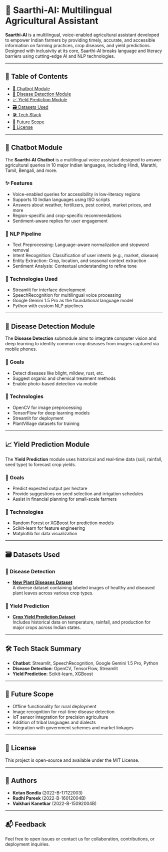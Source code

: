 # 🌾 Saarthi-AI: Multilingual Agricultural Assistant

**Saarthi-AI** is a multilingual, voice-enabled agricultural assistant developed to empower Indian farmers by providing timely, accurate, and accessible information on farming practices, crop diseases, and yield predictions. Designed with inclusivity at its core, Saarthi-AI breaks language and literacy barriers using cutting-edge AI and NLP technologies.

---

## 🔗 Table of Contents
- [🚜 Chatbot Module](#-chatbot-module)
- [🦠 Disease Detection Module](#-disease-detection-module)
- [📈 Yield Prediction Module](#-yield-prediction-module)
- [🗃️ Datasets Used](#-datasets-used)
- [🛠️ Tech Stack](#-tech-stack)
- [📌 Future Scope](#-future-scope)
- [📄 License](#-license)

---

## 🚜 Chatbot Module

The **Saarthi-AI Chatbot** is a multilingual voice assistant designed to answer agricultural queries in 10 major Indian languages, including Hindi, Marathi, Tamil, Bengali, and more.

### ✨ Features
- Voice-enabled queries for accessibility in low-literacy regions
- Supports 10 Indian languages using ISO scripts
- Answers about weather, fertilizers, pest control, market prices, and more
- Region-specific and crop-specific recommendations
- Sentiment-aware replies for user engagement

### 🧠 NLP Pipeline
- Text Preprocessing: Language-aware normalization and stopword removal
- Intent Recognition: Classification of user intents (e.g., market, disease)
- Entity Extraction: Crop, location, and seasonal context extraction
- Sentiment Analysis: Contextual understanding to refine tone

### 🧰 Technologies Used
- Streamlit for interface development
- SpeechRecognition for multilingual voice processing
- Google Gemini 1.5 Pro as the foundational language model
- Python with custom NLP pipelines

---

## 🦠 Disease Detection Module 

The **Disease Detection** submodule aims to integrate computer vision and deep learning to identify common crop diseases from images captured via mobile phones.

### 🎯 Goals
- Detect diseases like blight, mildew, rust, etc.
- Suggest organic and chemical treatment methods
- Enable photo-based detection via mobile

### 🧰 Technologies
- OpenCV for image preprocessing
- TensorFlow for deep learning models
- Streamlit for deployment
- PlantVillage datasets for training

---

## 📈 Yield Prediction Module

The **Yield Prediction** module uses historical and real-time data (soil, rainfall, seed type) to forecast crop yields.

### 🎯 Goals
- Predict expected output per hectare
- Provide suggestions on seed selection and irrigation schedules
- Assist in financial planning for small-scale farmers

### 🧰 Technologies
- Random Forest or XGBoost for prediction models
- Scikit-learn for feature engineering
- Matplotlib for data visualization

---

## 🗃️ Datasets Used

### 🌿 Disease Detection
- **[New Plant Diseases Dataset](https://www.kaggle.com/datasets/vipoooool/new-plant-diseases-dataset)**  
  A diverse dataset containing labeled images of healthy and diseased plant leaves across various crop types.

### 🌾 Yield Prediction
- **[Crop Yield Prediction Dataset](https://www.kaggle.com/datasets/patelris/crop-yield-prediction-dataset)**  
  Includes historical data on temperature, rainfall, and production for major crops across Indian states.

---

## 🛠️ Tech Stack Summary

- **Chatbot**: Streamlit, SpeechRecognition, Google Gemini 1.5 Pro, Python
- **Disease Detection**: OpenCV, TensorFlow, Streamlit
- **Yield Prediction**: Scikit-learn, XGBoost

---

## 📌 Future Scope

- Offline functionality for rural deployment
- Image recognition for real-time disease detection
- IoT sensor integration for precision agriculture
- Addition of tribal languages and dialects
- Integration with government schemes and market linkages

---

## 📄 License

This project is open-source and available under the MIT License.

---

## 🙌 Authors

- **Ketan Bondla** (2022-B-17122003)
- **Rudhi Pareek** (2022-B-16012004B)
- **Vaikhari Kanetkar** (2022-B-15092004B)

---

## 📬 Feedback

Feel free to open issues or contact us for collaboration, contributions, or deployment inquiries.
